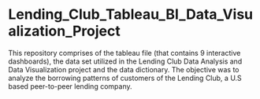 # Lending_Club_Tableau_BI_Data_Visualization_Project
This repository comprises of the tableau file (that contains 9 interactive dashboards), the data set utilized in the Lending Club Data Analysis and Data Visualization project and the data dictionary. The objective was to analyze the borrowing patterns of customers of the Lending Club, a U.S based peer-to-peer lending company. 
